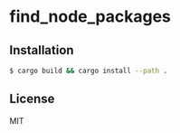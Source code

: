 # find_node_packages

## Installation

```sh
$ cargo build && cargo install --path .
```

## License

MIT
